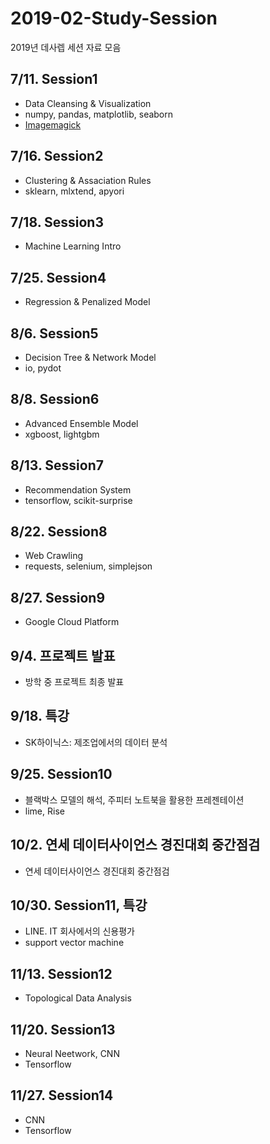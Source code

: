 # 2019-02-Study-Session

2019년 데사렙 세션 자료 모음

## 7/11. Session1
- Data Cleansing & Visualization
- numpy, pandas, matplotlib, seaborn
- [Imagemagick](https.//imagemagick.org/script/download.php)

## 7/16. Session2
- Clustering & Assaciation Rules
- sklearn, mlxtend, apyori

## 7/18. Session3
- Machine Learning Intro

## 7/25. Session4
- Regression & Penalized Model

## 8/6. Session5
- Decision Tree & Network Model
- io, pydot

## 8/8. Session6
- Advanced Ensemble Model
- xgboost, lightgbm

## 8/13. Session7
- Recommendation System
- tensorflow, scikit-surprise

## 8/22. Session8
- Web Crawling
- requests, selenium, simplejson

## 8/27. Session9
- Google Cloud Platform

## 9/4. 프로젝트 발표
- 방학 중 프로젝트 최종 발표

## 9/18. 특강
- SK하이닉스: 제조업에서의 데이터 분석

## 9/25. Session10
- 블랙박스 모델의 해석, 주피터 노트북을 활용한 프레젠테이션
- lime, Rise

## 10/2. 연세 데이터사이언스 경진대회 중간점검
- 연세 데이터사이언스 경진대회 중간점검

## 10/30. Session11, 특강
- LINE. IT 회사에서의 신용평가
- support vector machine

## 11/13. Session12
- Topological Data Analysis

## 11/20. Session13
- Neural Neetwork, CNN
- Tensorflow

## 11/27. Session14
- CNN
- Tensorflow